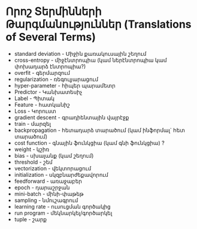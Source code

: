 # Որոշ Տերմինների Թարգմանություններ (Translations of Several Terms)

- standard deviation - Միջին քառակուսային շեղում
- cross-entropy - միջէնտրոպիա (կամ ներէնտրոպիա կամ փոխադարձ էնտրոպիա?)
- overfit - գերմարզում
- regularization - ռեգուլյարացում
- hyper-parameter - հիպեր պարամետր
- Predictor - Կանխատեսիչ
- Label - Պիտակ
- Feature - հատկանիշ
- Loss - Կորուստ
- gradient descent - գրադիենտային վայրէջք
- train - մարզել
- backpropagation - հետադարձ տարածում (կամ ինֆորմալ` հետ տարածում)
- cost function - գնային ֆունկցիա (կամ գնի ֆունկցիա) ?
- weight - կշիռ
- bias - սխալանք (կամ շեղում)
- threshold - շեմ
- vectorization - վեկտորացում
- initialization - սկզբնարժեքավորում
- feedforward - առաջաբեր
- epoch - դարաշրջան
- mini-batch - մինի-փաթեթ
- sampling - նմուշագրում
- learning rate - ուսուցման գործակից
- run program - մեկնարկել/գործարկել
- tuple - շարք
